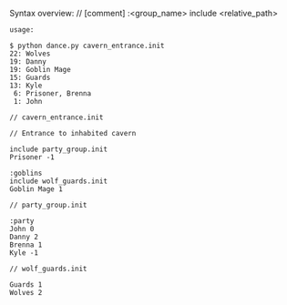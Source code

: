 Syntax overview:
	// [comment]
	:<group_name>
	<name> <bonus>
	include <relative_path>

```
usage:

$ python dance.py cavern_entrance.init
22: Wolves
19: Danny
19: Goblin Mage
15: Guards
13: Kyle
 6: Prisoner, Brenna
 1: John
 ```

```
// cavern_entrance.init

// Entrance to inhabited cavern

include party_group.init
Prisoner -1

:goblins
include wolf_guards.init
Goblin Mage 1
```

```
// party_group.init

:party
John 0
Danny 2
Brenna 1
Kyle -1
```

```
// wolf_guards.init

Guards 1
Wolves 2
```